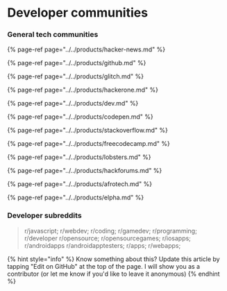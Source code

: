 # Developer communities



### General tech communities

{% page-ref page="../../products/hacker-news.md" %}

{% page-ref page="../../products/github.md" %}

{% page-ref page="../../products/glitch.md" %}

{% page-ref page="../../products/hackerone.md" %}

{% page-ref page="../../products/dev.md" %}

{% page-ref page="../../products/codepen.md" %}

{% page-ref page="../../products/stackoverflow.md" %}

{% page-ref page="../../products/freecodecamp.md" %}

{% page-ref page="../../products/lobsters.md" %}

{% page-ref page="../../products/hackforums.md" %}

{% page-ref page="../../products/afrotech.md" %}

{% page-ref page="../../products/elpha.md" %}



### Developer subreddits

> r/javascript; r/webdev; r/coding; r/gamedev; r/programming; r/developer r/opensource; r/opensourcegames; r/iosapps; r/androidapps r/androidapptesters; r/apps; r/webapps;



{% hint style="info" %}
Know something about this? Update this article by tapping "Edit on GitHub" at the top of the page. I will show you as a contributor \(or let me know if you'd like to leave it anonymous\)
{% endhint %}

